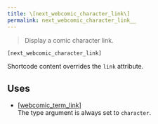 ```yaml
---
title: \[next_webcomic_character_link\]
permalink: next_webcomic_character_link__
---
```


> Display a comic character link.

```php
[next_webcomic_character_link]
```

Shortcode content overrides the `link` attribute.

## Uses
- [[webcomic_term_link]](webcomic_term_link__)  
The type argument is always set to `character`.

